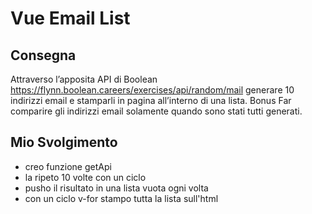 Vue Email List
===


## Consegna

Attraverso l’apposita API di Boolean
https://flynn.boolean.careers/exercises/api/random/mail
generare 10 indirizzi email e stamparli in pagina all’interno di una lista.
Bonus
Far comparire gli indirizzi email solamente quando sono stati tutti generati.

## Mio Svolgimento

* creo funzione getApi
* la ripeto 10 volte con un ciclo
* pusho il risultato in una lista vuota ogni volta
* con un ciclo v-for stampo tutta la lista sull'html